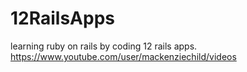 # 12RailsApps
learning ruby on rails by coding 12 rails apps. https://www.youtube.com/user/mackenziechild/videos
